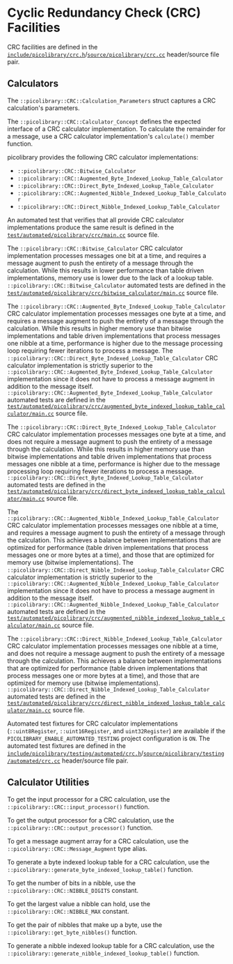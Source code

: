 # Cyclic Redundancy Check (CRC) Facilities
CRC facilities are defined in the
[`include/picolibrary/crc.h`](https://github.com/apcountryman/picolibrary/blob/main/include/picolibrary/crc.h)/[`source/picolibrary/crc.cc`](https://github.com/apcountryman/picolibrary/blob/main/source/picolibrary/crc.cc)
header/source file pair.

## Calculators
The `::picolibrary::CRC::Calculation_Parameters` struct captures a CRC calculation's
parameters.

The `::picolibrary::CRC::Calculator_Concept` defines the expected interface of a CRC
calculator implementation.
To calculate the remainder for a message, use a CRC calculator implementation's
`calculate()` member function.

picolibrary provides the following CRC calculator implementations:
- `::picolibrary::CRC::Bitwise_Calculator`
- `::picolibrary::CRC::Augmented_Byte_Indexed_Lookup_Table_Calculator`
- `::picolibrary::CRC::Direct_Byte_Indexed_Lookup_Table_Calculator`
- `::picolibrary::CRC::Augmented_Nibble_Indexed_Lookup_Table_Calculator`
- `::picolibrary::CRC::Direct_Nibble_Indexed_Lookup_Table_Calculator`

An automated test that verifies that all provide CRC calculator implementations produce
the same result is defined in the
[`test/automated/picolibrary/crc/main.cc`](https://github.com/apcountryman/picolibrary/blob/main/test/automated/picolibrary/crc/main.cc)
source file.

The `::picolibrary::CRC::Bitwise_Calculator` CRC calculator implementation processes
messages one bit at a time, and requires a message augment to push the entirety of a
message through the calculation.
While this results in lower performance than table driven implementations, memory use is
lower due to the lack of a lookup table.
`::picolibrary::CRC::Bitwise_Calculator` automated tests are defined in the
[`test/automated/picolibrary/crc/bitwise_calculator/main.cc`](https://github.com/apcountryman/picolibrary/blob/main/test/automated/picolibrary/crc/bitwise_calculator/main.cc)
source file.

The `::picolibrary::CRC::Augmented_Byte_Indexed_Lookup_Table_Calculator` CRC calculator
implementation processes messages one byte at a time, and requires a message augment to
push the entirety of a message through the calculation.
While this results in higher memory use than bitwise implementations and table driven
implementations that process messages one nibble at a time, performance is higher due to
the message processing loop requiring fewer iterations to process a message.
The `::picolibrary::CRC::Direct_Byte_Indexed_Lookup_Table_Calculator` CRC calculator
implementation is strictly superior to the
`::picolibrary::CRC::Augmented_Byte_Indexed_Lookup_Table_Calculator` implementation since
it does not have to process a message augment in addition to the message itself.
`::picolibrary::CRC::Augmented_Byte_Indexed_Lookup_Table_Calculator` automated tests are
defined in the
[`test/automated/picolibrary/crc/augmented_byte_indexed_lookup_table_calculator/main.cc`](https://github.com/apcountryman/picolibrary/blob/main/test/automated/picolibrary/crc/augmented_byte_indexed_lookup_table_calculator/main.cc)
source file.

The `::picolibrary::CRC::Direct_Byte_Indexed_Lookup_Table_Calculator` CRC calculator
implementation processes messages one byte at a time, and does not require a message
augment to push the entirety of a message through the calculation.
While this results in higher memory use than bitwise implementations and table driven
implementations that process messages one nibble at a time, performance is higher due to
the message processing loop requiring fewer iterations to process a message.
`::picolibrary::CRC::Direct_Byte_Indexed_Lookup_Table_Calculator` automated tests are
defined in the
[`test/automated/picolibrary/crc/direct_byte_indexed_lookup_table_calculator/main.cc`](https://github.com/apcountryman/picolibrary/blob/main/test/automated/picolibrary/crc/direct_byte_indexed_lookup_table_calculator/main.cc)
source file.

The `::picolibrary::CRC::Augmented_Nibble_Indexed_Lookup_Table_Calculator` CRC calculator
implementation processes messages one nibble at a time, and requires a message augment to
push the entirety of a message through the calculation.
This achieves a balance between implementations that are optimized for performance (table
driven implementations that process messages one or more bytes at a time), and those that
are optimized for memory use (bitwise implementations).
The `::picolibrary::CRC::Direct_Nibble_Indexed_Lookup_Table_Calculator` CRC calculator
implementation is strictly superior to the
`::picolibrary::CRC::Augmented_Nibble_Indexed_Lookup_Table_Calculator` implementation
since it does not have to process a message augment in addition to the message itself.
`::picolibrary::CRC::Augmented_Nibble_Indexed_Lookup_Table_Calculator` automated tests are
defined in the
[`test/automated/picolibrary/crc/augmented_nibble_indexed_lookup_table_calculator/main.cc`](https://github.com/apcountryman/picolibrary/blob/main/test/automated/picolibrary/crc/augmented_nibble_indexed_lookup_table_calculator/main.cc)
source file.

The `::picolibrary::CRC::Direct_Nibble_Indexed_Lookup_Table_Calculator` CRC calculator
implementation processes messages one nibble at a time, and does not require a message
augment to push the entirety of a message through the calculation.
This achieves a balance between implementations that are optimized for performance (table
driven implementations that process messages one or more bytes at a time), and those that
are optimized for memory use (bitwise implementations).
`::picolibrary::CRC::Direct_Nibble_Indexed_Lookup_Table_Calculator` automated tests are
defined in the
[`test/automated/picolibrary/crc/direct_nibble_indexed_lookup_table_calculator/main.cc`](https://github.com/apcountryman/picolibrary/blob/main/test/automated/picolibrary/crc/direct_nibble_indexed_lookup_table_calculator/main.cc)
source file.

Automated test fixtures for CRC calculator implementations (`::uint8Register`,
`::uint16Register`, and `uint32Register`) are available if the
`PICOLIBRARY_ENABLE_AUTOMATED_TESTING` project configuration is `ON`.
The automated test fixtures are defined in the
[`include/picolibrary/testing/automated/crc.h`](https://github.com/apcountryman/picolibrary/blob/main/include/picolibrary/testing/automated/crc.h)/[`source/picolibrary/testing/automated/crc.cc`](https://github.com/apcountryman/picolibrary/blob/main/source/picolibrary/testing/automated/crc.cc)
header/source file pair.

## Calculator Utilities
To get the input processor for a CRC calculation, use the
`::picolibrary::CRC::input_processor()` function.

To get the output processor for a CRC calculation, use the
`::picolibrary::CRC::output_processor()` function.

To get a message augment array for a CRC calculation, use the
`::picolibrary::CRC::Message_Augment` type alias.

To generate a byte indexed lookup table for a CRC calculation, use the
`::picolibrary::generate_byte_indexed_lookup_table()` function.

To get the number of bits in a nibble, use the `::picolibrary::CRC::NIBBLE_DIGITS`
constant.

To get the largest value a nibble can hold, use the `::picolibrary::CRC::NIBBLE_MAX`
constant.

To get the pair of nibbles that make up a byte, use the
`::picolibrary::get_byte_nibbles()` function.

To generate a nibble indexed lookup table for a CRC calculation, use the
`::picolibrary::generate_nibble_indexed_lookup_table()` function.

